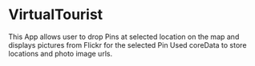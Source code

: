 # VirtualTourist
This App allows user to drop Pins at selected location on the map and displays pictures from Flickr for the selected  Pin
Used coreData to store locations and photo image urls.
